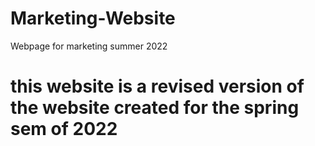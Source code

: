 # Marketing-Website
Webpage for marketing summer 2022

# this website is a revised version of the website created for the spring sem of 2022
